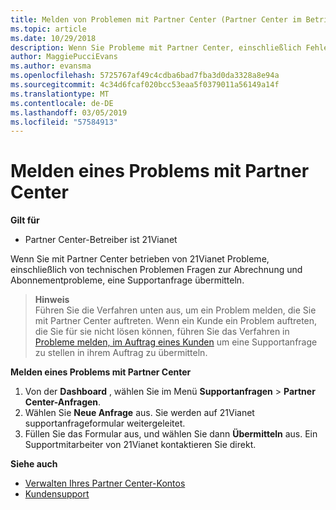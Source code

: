 ```yaml
---
title: Melden von Problemen mit Partner Center (Partner Center im Betrieb über 21Vianet)
ms.topic: article
ms.date: 10/29/2018
description: Wenn Sie Probleme mit Partner Center, einschließlich Fehler finden oder dienstunterbrechungen, wenden Sie sich an 21Vianet.
author: MaggiePucciEvans
ms.author: evansma
ms.openlocfilehash: 5725767af49c4cdba6bad7fba3d0da3328a8e94a
ms.sourcegitcommit: 4c34d6fcaf020bcc53eaa5f0379011a56149a14f
ms.translationtype: MT
ms.contentlocale: de-DE
ms.lasthandoff: 03/05/2019
ms.locfileid: "57584913"
---
```

# <a name="report-a-problem-with-partner-center"></a>Melden eines Problems mit Partner Center 


**Gilt für**

-   Partner Center-Betreiber ist 21Vianet


Wenn Sie mit Partner Center betrieben von 21Vianet Probleme, einschließlich von technischen Problemen Fragen zur Abrechnung und Abonnementprobleme, eine Supportanfrage übermitteln. 

>**Hinweis**<br>Führen Sie die Verfahren unten aus, um ein Problem melden, die Sie mit Partner Center auftreten. Wenn ein Kunde ein Problem auftreten, die Sie für sie nicht lösen können, führen Sie das Verfahren in [Probleme melden, im Auftrag eines Kunden](report-problems-on-behalf-of-a-customer.md) um eine Supportanfrage zu stellen in ihrem Auftrag zu übermitteln.

**Melden eines Problems mit Partner Center**

1.  Von der **Dashboard** , wählen Sie im Menü **Supportanfragen** &gt; **Partner Center-Anfragen**.
2.  Wählen Sie **Neue Anfrage** aus. Sie werden auf 21Vianet supportanfrageformular weitergeleitet. 
3.  Füllen Sie das Formular aus, und wählen Sie dann **Übermitteln** aus. Ein Supportmitarbeiter von 21Vianet kontaktieren Sie direkt.

**Siehe auch**

-   [Verwalten Ihres Partner Center-Kontos](partner-center-account-setup.md)
-   [Kundensupport](customer-support.md)

 




